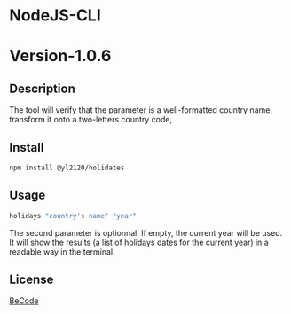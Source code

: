 # NodeJS-CLI
# Version-1.0.6

## Description
The tool will verify that the parameter is a well-formatted country name, transform it onto a two-letters country code,


## Install

```bash
npm install @yl2120/holidates
```

## Usage

```bash
holidays "country's name" "year"
```
The second parameter is optionnal. If empty, the current year will be used. It will show the results (a list of holidays dates for the current year) in a readable way in the terminal.

## License
[BeCode](https://becode.org/fr/)
